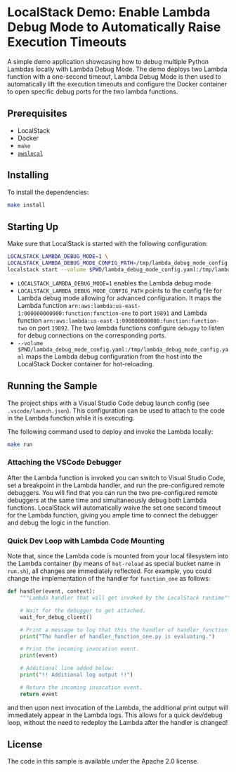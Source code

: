 # LocalStack Demo: Enable Lambda Debug Mode to Automatically Raise Execution Timeouts

A simple demo application showcasing how to debug multiple Python Lambdas locally with Lambda Debug Mode.
The demo deploys two Lambda function with a one-second timeout, Lambda Debug Mode is then used to automatically lift the execution timeouts
and configure the Docker container to open specific debug ports for the two lambda functions.

## Prerequisites

* LocalStack
* Docker
* `make`
* [`awslocal`](https://github.com/localstack/awscli-local)

## Installing

To install the dependencies:

```sh
make install
```

## Starting Up

Make sure that LocalStack is started with the following configuration:

```sh
LOCALSTACK_LAMBDA_DEBUG_MODE=1 \
LOCALSTACK_LAMBDA_DEBUG_MODE_CONFIG_PATH=/tmp/lambda_debug_mode_config.yaml \
localstack start --volume $PWD/lambda_debug_mode_config.yaml:/tmp/lambda_debug_mode_config.yaml
```

* `LOCALSTACK_LAMBDA_DEBUG_MODE=1` enables the Lambda debug mode
* `LOCALSTACK_LAMBDA_DEBUG_MODE_CONFIG_PATH` points to the config file for Lambda debug mode allowing for advanced configuration. It maps the Lambda function `arn:aws:lambda:us-east-1:000000000000:function:function-one` to port `19891` and
Lambda function `arn:aws:lambda:us-east-1:000000000000:function:function-two` on port `19892`. The two lambda functions configure `debugpy` to listen for debug connections on the corresponding ports.
* `--volume $PWD/lambda_debug_mode_config.yaml:/tmp/lambda_debug_mode_config.yaml` maps the Lambda debug configuration from the host into the LocalStack Docker container for hot-reloading.

## Running the Sample

The project ships with a Visual Studio Code debug launch config (see `.vscode/launch.json`). This configuration can be used to attach to the code in the Lambda function while it is executing.

The following command used to deploy and invoke the Lambda locally:

```sh
make run
```

### Attaching the VSCode Debugger

After the Lambda function is invoked you can switch to Visual Studio Code, set a breakpoint in the Lambda handler, and run the pre-configured remote debuggers.
You will find that you can run the two pre-configured remote debuggers at the same time and simultaneously debug both Lambda functions.
LocalStack will automatically waive the set one second timeout for the Lambda function, giving you ample time to connect the debugger and debug the logic in the function.

### Quick Dev Loop with Lambda Code Mounting

Note that, since the Lambda code is mounted from your local filesystem into the Lambda container (by means of `hot-reload` as special bucket name in `run.sh`),
all changes are immediately reflected. For example, you could change the implementation of the handler for `function_one` as follows:

```python
def handler(event, context):
    """Lambda handler that will get invoked by the LocalStack runtime"""

    # Wait for the debugger to get attached.
    wait_for_debug_client()

    # Print a message to log that this the handler of handler_function_one.py file.
    print("The handler of handler_function_one.py is evaluating.")

    # Print the incoming invocation event.
    print(event)

    # Additional line added below:
    print("!! Additional log output !!")

    # Return the incoming invocation event.
    return event
```

and then upon next invocation of the Lambda, the additional print output will immediately appear in the Lambda logs.
This allows for a quick dev/debug loop, without the need to redeploy the Lambda after the handler is changed!

## License

The code in this sample is available under the Apache 2.0 license.
